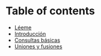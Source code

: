 # Table of contents

* [Léeme](README.md)
* [Introducción](introduccion.md)
* [Consultas básicas](consultas-basicas.md)
* [Uniones y fusiones](uniones.md)


